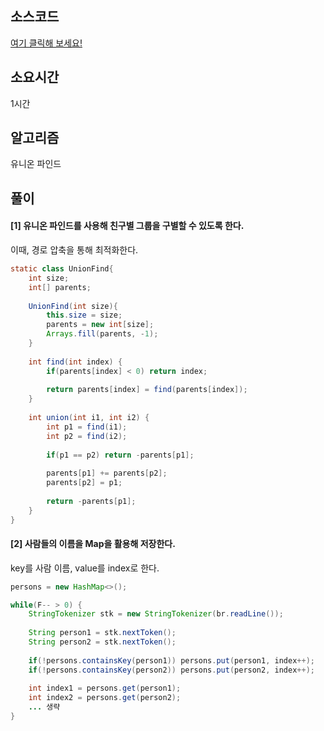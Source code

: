 ## 소스코드
[여기 클릭해 보세요!](https://github.com/BE-Archive/Algorithm-Study/blob/main/wnso-kim/Week_13/BOJ_4195_친구네트워크/BOJ_4195_친구네트워크.java)

## 소요시간
1시간

## 알고리즘
유니온 파인드

## 풀이
#### [1] 유니온 파인드를 사용해 친구별 그룹을 구별할 수 있도록 한다.   
이때, 경로 압축을 통해 최적화한다.   
```java
static class UnionFind{
    int size;
    int[] parents;
    
    UnionFind(int size){
        this.size = size;
        parents = new int[size];
        Arrays.fill(parents, -1);
    }
    
    int find(int index) {
        if(parents[index] < 0) return index;
        
        return parents[index] = find(parents[index]);
    }
    
    int union(int i1, int i2) {
        int p1 = find(i1);
        int p2 = find(i2);
        
        if(p1 == p2) return -parents[p1];
        
        parents[p1] += parents[p2];
        parents[p2] = p1;
        
        return -parents[p1]; 
    }
}
```


#### [2] 사람들의 이름을 Map을 활용해 저장한다.
key를 사람 이름, value를 index로 한다.
``` java
persons = new HashMap<>();

while(F-- > 0) {
    StringTokenizer stk = new StringTokenizer(br.readLine());
    
    String person1 = stk.nextToken();
    String person2 = stk.nextToken();
    
    if(!persons.containsKey(person1)) persons.put(person1, index++);
    if(!persons.containsKey(person2)) persons.put(person2, index++);
    
    int index1 = persons.get(person1); 
    int index2 = persons.get(person2); 
    ... 생략
}
```